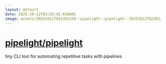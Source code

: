 ```yaml
---
layout: default
date: 2025-10-12T03:53:42.636601
image: assets/20251012T015351258--pipelight--pipelight--20251012T023022333--cropped.png
---
```


# [pipelight/pipelight](https://github.com/pipelight/pipelight)

tiny CLI tool for automating repetitive tasks with pipelines
